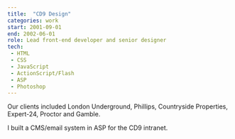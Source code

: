 ```yaml
---
title:  "CD9 Design"
categories: work
start: 2001-09-01
end: 2002-06-01
role: Lead front-end developer and senior designer
tech: 
 - HTML
 - CSS
 - JavaScript
 - ActionScript/Flash
 - ASP
 - Photoshop
---
```


Our clients included London Underground, Phillips, Countryside Properties, Expert-24, Proctor and Gamble.

I built a CMS/email system in ASP for the CD9 intranet.